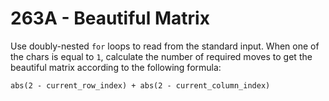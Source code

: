 # 263A - Beautiful Matrix

Use doubly-nested `for` loops to read from the standard input. When
one of the chars is equal to `1`, calculate the number of required
moves to get the beautiful matrix according to the following formula:
```
abs(2 - current_row_index) + abs(2 - current_column_index)
```
